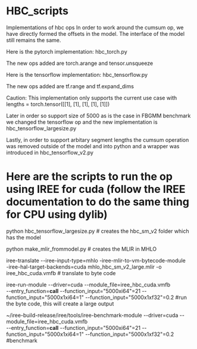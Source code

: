 # HBC_scripts
Implementations of hbc ops
In order to work around the cumsum op, we have directly formed the offsets in the model. The interface of the model still remains the same.

Here is the pytorch implementation: hbc_torch.py

The new ops added are
torch.arange and tensor.unsqueeze 

Here is the tensorflow implementation: hbc_tensorflow.py

The new ops added are
tf.range and tf.expand_dims 

Caution:
This implementation only supports the current use case with 
lengths = torch.tensor([[1], [1], [1], [1], [1]])

Later in order so support size of 5000 as is the case in FBGMM benchmark we changed the tensorflow op and the new implementation is hbc_tensorflow_largesize.py

Lastly, in order to support arbitary segment lengths the cumsum operation was removed outside of the model and into python and a wrapper
was introduced in hbc_tensorflow_v2.py
# Here are the scripts to run the op using IREE for cuda (follow the IREE documentation to do the same thing for CPU using dylib)
python hbc_tensorflow_largesize.py # creates the hbc_sm_v2 folder which has the model

python make_mlir_frommodel.py # creates the MLIR in MHLO

iree-translate  --iree-input-type=mhlo -iree-mlir-to-vm-bytecode-module \
-iree-hal-target-backends=cuda  mhlo_hbc_sm_v2_large.mlir  -o iree_hbc_cuda.vmfb # translate to byte code

iree-run-module --driver=cuda --module_file=iree_hbc_cuda.vmfb \
--entry_function=__call__ --function_input="5000xi64"=21 --function_input="5000x1xi64=1" --function_input="5000x1xf32"=0.2 #run the byte code, this will create a large output

~/iree-build-release/iree/tools/iree-benchmark-module --driver=cuda --module_file=iree_hbc_cuda.vmfb \
--entry_function=__call__ --function_input="5000xi64"=21 --function_input="5000x1xi64=1" --function_input="5000x1xf32"=0.2 #benchmark

